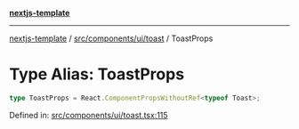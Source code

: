 [**nextjs-template**](../../../../../README.md)

---

[nextjs-template](../../../../../README.md) / [src/components/ui/toast](../README.md) / ToastProps

# Type Alias: ToastProps

```ts
type ToastProps = React.ComponentPropsWithoutRef<typeof Toast>;
```

Defined in: [src/components/ui/toast.tsx:115](https://github.com/Its-Satyajit/nextjs-template/blob/a020f2e64682696d16eea8be5c54d400aa09764e/src/components/ui/toast.tsx#L115)
